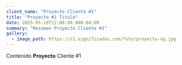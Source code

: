 ```yaml
---
client_name: "Proyecto Cliente #1"
title: "Proyecto #1 Titulo"
date: 2025-05-10T12:00:00.000-04:00
summary: "Resumen Proyecto Cliente #1"
gallery:
  - image_path: https://s1.significados.com/foto/proyecto-og.jpg
---
```

Contenido **Proyecto** Cliente #1
